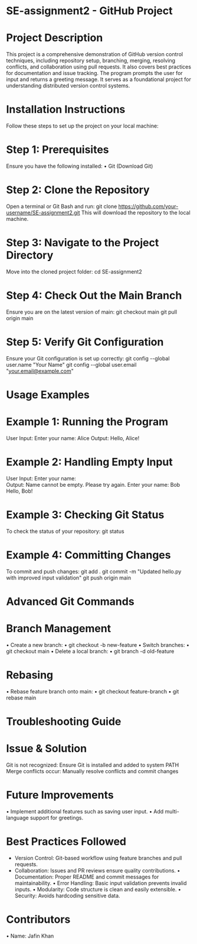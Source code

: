 # SE-assignment2 - GitHub Project
# Project Description
This project is a comprehensive demonstration of GitHub version control techniques, including repository setup, branching, merging, resolving conflicts, and collaboration using pull requests. It also covers best practices for documentation and issue tracking. The program prompts the user for input and returns a greeting message. It serves as a foundational project for understanding distributed version control systems.
# Installation Instructions
Follow these steps to set up the project on your local machine:
# Step 1: Prerequisites
Ensure you have the following installed:
•	Git (Download Git)
# Step 2: Clone the Repository
Open a terminal or Git Bash and run:
 git clone https://github.com/your-username/SE-assignment2.git
This will download the repository to the local machine.
# Step 3: Navigate to the Project Directory
Move into the cloned project folder:
cd SE-assignment2
# Step 4: Check Out the Main Branch
Ensure you are on the latest version of main:
git checkout main
git pull origin main

# Step 5: Verify Git Configuration 
Ensure your Git configuration is set up correctly:
git config --global user.name "Your Name"
git config --global user.email "your.email@example.com"

# Usage Examples
# Example 1: Running the Program

User Input:
Enter your name: Alice
Output:
Hello, Alice!

# Example 2: Handling Empty Input

User Input:
Enter your name:   
Output:
Name cannot be empty. Please try again.
Enter your name: Bob
Hello, Bob!

# Example 3: Checking Git Status
To check the status of your repository:
git status

# Example 4: Committing Changes
To commit and push changes:
git add .
git commit -m "Updated hello.py with improved input validation"
git push origin main

# Advanced Git Commands

# Branch Management
•	Create a new branch: 
•	git checkout -b new-feature
•	Switch branches: 
•	git checkout main
•	Delete a local branch: 
•	git branch -d old-feature

# Rebasing
•	Rebase feature branch onto main: 
•	git checkout feature-branch
•	git rebase main

# Troubleshooting Guide
# Issue & Solution
Git is not recognized:	Ensure Git is installed and added to system PATH
Merge conflicts occur:	Manually resolve conflicts and commit changes

# Future Improvements
•	Implement additional features such as saving user input.
•	Add multi-language support for greetings.

# Best Practices Followed
* Version Control: Git-based workflow using feature branches and pull requests.
* Collaboration: Issues and PR reviews ensure quality contributions.
•	Documentation: Proper README and commit messages for maintainability.
•	Error Handling: Basic input validation prevents invalid inputs.
•	Modularity: Code structure is clean and easily extensible.
•	Security: Avoids hardcoding sensitive data.

# Contributors
•	Name: Jafin Khan



